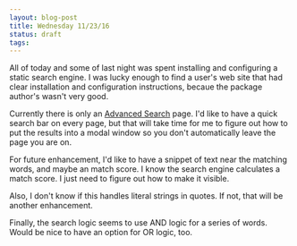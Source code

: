 ```yaml
---
layout: blog-post
title: Wednesday 11/23/16
status: draft
tags:
---
```


All of today and some of last night was spent installing and configuring a static search engine.  I was lucky enough to find a user's web site that had clear installation and configuration instructions, becaue the package author's wasn't very good.

Currently there is only an [Advanced Search](/search.html) page.  I'd like to have a quick search bar on every page, but that will take time for me to figure out how to put the results into a modal window so you don't automatically leave the page you are on.

For future enhancement, I'd like to have a snippet of text near the matching words, and maybe an match score.  I know the search engine calculates a match score.  I just need to figure out how to make it visible.

Also, I don't know if this handles literal strings in quotes.  If not, that will be another enhancement.

Finally, the search logic seems to use AND logic for a series of words.  Would be nice to have an option for OR logic, too.






    

